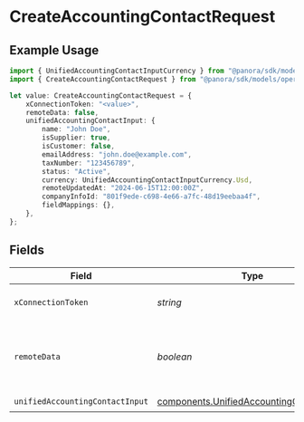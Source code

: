 # CreateAccountingContactRequest

## Example Usage

```typescript
import { UnifiedAccountingContactInputCurrency } from "@panora/sdk/models/components";
import { CreateAccountingContactRequest } from "@panora/sdk/models/operations";

let value: CreateAccountingContactRequest = {
    xConnectionToken: "<value>",
    remoteData: false,
    unifiedAccountingContactInput: {
        name: "John Doe",
        isSupplier: true,
        isCustomer: false,
        emailAddress: "john.doe@example.com",
        taxNumber: "123456789",
        status: "Active",
        currency: UnifiedAccountingContactInputCurrency.Usd,
        remoteUpdatedAt: "2024-06-15T12:00:00Z",
        companyInfoId: "801f9ede-c698-4e66-a7fc-48d19eebaa4f",
        fieldMappings: {},
    },
};
```

## Fields

| Field                                                                                                | Type                                                                                                 | Required                                                                                             | Description                                                                                          | Example                                                                                              |
| ---------------------------------------------------------------------------------------------------- | ---------------------------------------------------------------------------------------------------- | ---------------------------------------------------------------------------------------------------- | ---------------------------------------------------------------------------------------------------- | ---------------------------------------------------------------------------------------------------- |
| `xConnectionToken`                                                                                   | *string*                                                                                             | :heavy_check_mark:                                                                                   | The connection token                                                                                 |                                                                                                      |
| `remoteData`                                                                                         | *boolean*                                                                                            | :heavy_minus_sign:                                                                                   | Set to true to include data from the original Accounting software.                                   | false                                                                                                |
| `unifiedAccountingContactInput`                                                                      | [components.UnifiedAccountingContactInput](../../models/components/unifiedaccountingcontactinput.md) | :heavy_check_mark:                                                                                   | N/A                                                                                                  |                                                                                                      |